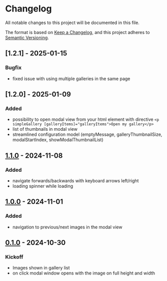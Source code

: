 # Changelog

All notable changes to this project will be documented in this file.

The format is based on [Keep a Changelog](https://keepachangelog.com/en/1.1.0/),
and this project adheres to [Semantic Versioning](https://semver.org/spec/v2.0.0.html).

## [1.2.1] - 2025-01-15

### Bugfix

- fixed issue with using multiple galleries in the same page

## [1.2.0] - 2025-01-09

### Added

- possibility to open modal view from your html element with directive ```<p simpleGallery [galleryItems]="galleryItems">Open my gallery</p>```
- list of thumbnails in modal view
- streamlined configuration model (emptyMessage, galleryThumbnailSize, modalStartIndex, showModalThumbnailList)

## [1.1.0] - 2024-11-08

### Added

- navigate forwards/backwards with keyboard arrows left/right
- loading spinner while loading

## [1.0.0] - 2024-11-01

### Added

- navigation to previous/next images in the modal view

## [0.1.0] - 2024-10-30

### Kickoff

- Images shown in gallery list
- on click modal window opens with the image on full height and width

[unreleased]: https://github.com/zolcsi/ngx-simple-gallery/compare/1.1.0...main
[1.1.0]: https://github.com/zolcsi/ngx-simple-gallery/compare/1.0.0...1.1.0
[1.0.0]: https://github.com/zolcsi/ngx-simple-gallery/compare/0.1.0...1.0.0
[0.1.0]: https://github.com/zolcsi/ngx-simple-gallery/releases/tag/0.1.0
